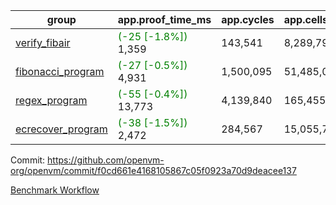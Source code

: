 | group | app.proof_time_ms | app.cycles | app.cells_used | leaf.proof_time_ms | leaf.cycles | leaf.cells_used |
| -- | -- | -- | -- | -- | -- | -- |
| [verify_fibair](https://github.com/openvm-org/openvm/blob/benchmark-results/benchmarks-pr/1391/verify_fibair-f0cd661e4168105867c05f0923a70d9deacee137.md) |<span style='color: green'>(-25 [-1.8%])</span> 1,359 |  143,541 |  8,289,796 |- | - | - |
| [fibonacci_program](https://github.com/openvm-org/openvm/blob/benchmark-results/benchmarks-pr/1391/fibonacci-f0cd661e4168105867c05f0923a70d9deacee137.md) |<span style='color: green'>(-27 [-0.5%])</span> 4,931 |  1,500,095 |  51,485,080 |- | - | - |
| [regex_program](https://github.com/openvm-org/openvm/blob/benchmark-results/benchmarks-pr/1391/regex-f0cd661e4168105867c05f0923a70d9deacee137.md) |<span style='color: green'>(-55 [-0.4%])</span> 13,773 |  4,139,840 |  165,455,373 |- | - | - |
| [ecrecover_program](https://github.com/openvm-org/openvm/blob/benchmark-results/benchmarks-pr/1391/ecrecover-f0cd661e4168105867c05f0923a70d9deacee137.md) |<span style='color: green'>(-38 [-1.5%])</span> 2,472 |  284,567 |  15,055,723 |- | - | - |


Commit: https://github.com/openvm-org/openvm/commit/f0cd661e4168105867c05f0923a70d9deacee137

[Benchmark Workflow](https://github.com/openvm-org/openvm/actions/runs/13576214852)
